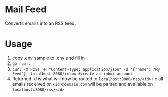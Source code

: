 # Mail Feed

Converts emails into an RSS feed.

# Usage 
1. copy .env.sample to .env and fill in
2. `go run .`
3. `curl -X POST -H "Content-Type: application/json" -d '{"name": "My Feed"}' localhost:8080/inbox #create an inbox account`
4. Returned id is what will now be routed to `localhost:8080/rss/<id>` i.e all emails received on `<id>@domain.com` will be parsed and available on `localhost:8080/rss/<id>`
